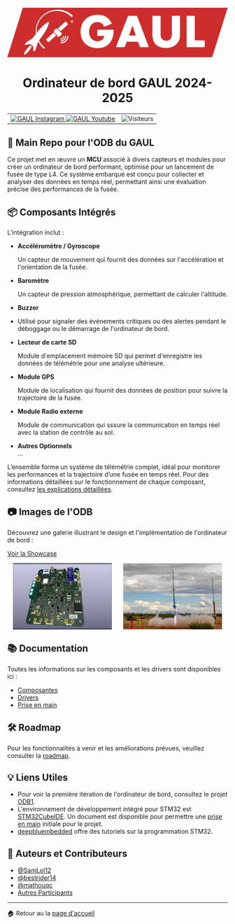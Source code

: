 [![MasterHead](Documentation/GAUL/logo-full.webp)](https://gaulspace.web.app/home)

<h1 align="center">Ordinateur de bord GAUL 2024-2025</h1>

<table width="100%" style="border: none; border-collapse: collapse;">
  <tr>
    <td align="left" style="border: none;">
      <a href="https://www.instagram.com/gaul.ul/" target="_blank">
        <img src="https://raw.githubusercontent.com/rahuldkjain/github-profile-readme-generator/master/src/images/icons/Social/instagram.svg" alt="GAUL Instagram" height="30" width="40" />
      </a>
      <a href="https://www.youtube.com/@projetGAUL" target="_blank">
        <img src="https://raw.githubusercontent.com/rahuldkjain/github-profile-readme-generator/master/src/images/icons/Social/youtube.svg" alt="GAUL Youtube" height="30" width="40" />
      </a>
    </td>
    <td align="right" style="border: none;">
      <img src="https://api.visitorbadge.io/api/visitors?path=https%3A%2F%2Fgithub.com%2FGAULAvionique2024-2025%2FOrdinateur-de-bord&label=Visiteurs&labelColor=%23697689&countColor=%23f47373&style=flat" alt="Visiteurs" />
    </td>
  </tr>
</table>

## 🌟 **Main Repo pour l'ODB du GAUL**

Ce projet met en œuvre un **MCU** associé à divers capteurs et modules pour créer un ordinateur de bord performant, optimisé pour un lancement de fusée de type L4. Ce système embarqué est conçu pour collecter et analyser des données en temps réel, permettant ainsi une évaluation précise des performances de la fusée.

## 📦 **Composants Intégrés**

L'intégration inclut :

- **Accéléromètre / Gyroscope**
  
  Un capteur de mouvement qui fournit des données sur l'accélération et l'orientation de la fusée.

- **Baromètre**
  
  Un capteur de pression atmosphérique, permettant de calculer l'altitude.

- **Buzzer**
- 
  Utilisé pour signaler des événements critiques ou des alertes pendant le déboggage ou le démarrage de l'ordinateur de bord.

- **Lecteur de carte SD**
  
  Module d'emplacement mémoire SD qui permet d'enregistre les données de télémétrie pour une analyse ultérieure.

- **Module GPS**
  
  Module de localisation qui fournit des données de position pour suivre la trajectoire de la fusée.

- **Module Radio externe**
  
  Module de communication qui sssure la communication en temps réel avec la station de contrôle au sol.

- **Autres Optionnels**  
  ...

L’ensemble forme un système de télémétrie complet, idéal pour monitorer les performances et la trajectoire d’une fusée en temps réel. Pour des informations détaillées sur le fonctionnement de chaque composant, consultez [les explications détaillées](./Documentation/Explications.md).

## 📷 **Images de l'ODB**

Découvrez une galerie illustrant le design et l'implémentation de l'ordinateur de bord :

[Voir la Showcase](./Documentation/Showcase.md)

<div style="display: flex; justify-content: space-around;">
  <img src="./Documentation/Showcase/ODB1_PCB.png" alt="ODB1" width="45%">
  <img src="./Documentation/Showcase/Rocket_Launch.jpg" alt="Rocket Launch" width="45%">
</div>

## 📚 **Documentation**

Toutes les informations sur les composants et les drivers sont disponibles ici :

- [Composantes](./Documentation/Composantes.md)
- [Drivers](./Documentation/Drivers.md)
- [Prise en main](./Documentation/Logiciel.md)

## 🛠 **Roadmap**

Pour les fonctionnalités à venir et les améliorations prévues, veuillez consulter la [roadmap](./Documentation/Roadmap.md).

## 💡 **Liens Utiles**

- Pour voir la première itération de l'ordinateur de bord, consultez le projet [ODB1](https://github.com/GAULAvionique2023-2024/ODB1_Firmware).
- L'environnement de développement intégré pour STM32 est [STM32CubeIDE](https://www.st.com/en/development-tools/stm32cubeide.html). Un document est disponible pour permettre une [prise en main](./Documentation/Logiciel.md) initiale pour le projet.
- [deepbluembedded](https://deepbluembedded.com/stm32-arm-programming-tutorials/) offre des tutoriels sur la programmation STM32.

## 👥 **Auteurs et Contributeurs**

- [@SamLol12](https://github.com/SamLol12)
- [@bestrider14](https://github.com/bestrider14)
- [@mathouqc](https://github.com/mathouqc)
- [Autres Participants](./Documentation/Participants.md)

---

🏠 Retour au la [page d'accueil](https://github.com/GAULAvionique2024-2025)
